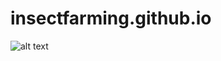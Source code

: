 # insectfarming.github.io

![alt text](https://github.com/JessYJY/insectfarming.github.io/edit/master/Image/ProTitle.png)


